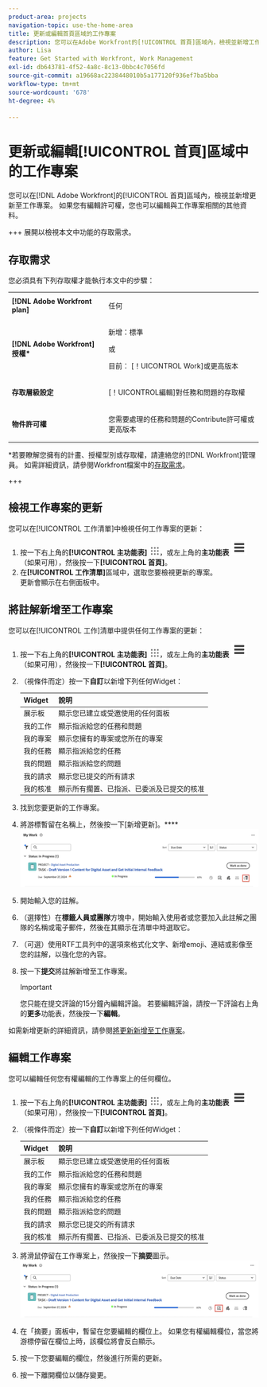 ```yaml
---
product-area: projects
navigation-topic: use-the-home-area
title: 更新或編輯首頁區域的工作專案
description: 您可以在Adobe Workfront的[!UICONTROL 首頁]區域內，檢視並新增工作專案的更新。 如果您有編輯許可權，您也可以編輯與工作專案相關的其他資料。
author: Lisa
feature: Get Started with Workfront, Work Management
exl-id: db643781-4f52-4a8c-8c13-0bbc4c7056fd
source-git-commit: a19668ac2238448010b5a177120f936ef7ba5bba
workflow-type: tm+mt
source-wordcount: '678'
ht-degree: 4%

---
```


# 更新或編輯[!UICONTROL 首頁]區域中的工作專案

<!--Audited: April 2024-->

您可以在[!DNL Adobe Workfront]的[!UICONTROL 首頁]區域內，檢視並新增更新至工作專案。 如果您有編輯許可權，您也可以編輯與工作專案相關的其他資料。

+++ 展開以檢視本文中功能的存取需求。

## 存取需求

您必須具有下列存取權才能執行本文中的步驟：

<table style="table-layout:auto"> 
 <col> 
 </col> 
 <col> 
 </col> 
 <tbody> 
  <tr> 
   <td role="rowheader"><strong>[!DNL Adobe Workfront plan]</strong></td> 
   <td> <p>任何</p> </td> 
  </tr> 
  <tr> 
   <td role="rowheader"><strong>[!DNL Adobe Workfront] 授權*</strong></td> 
   <td> <p>新增：標準</p>
   或

<p>目前： [！UICONTROL Work]或更高版本</p> </td> 
  </tr> 
  <tr> 
   <td role="rowheader"><strong>存取層級設定</strong></td> 
   <td> <p>[！UICONTROL編輯]對任務和問題的存取權</p> </td> 
  </tr> 
  <tr> 
   <td role="rowheader"><strong>物件許可權</strong></td> 
   <td> <p>您需要處理的任務和問題的Contribute許可權或更高版本</p> </td> 
  </tr> 
 </tbody> 
</table>

*若要瞭解您擁有的計畫、授權型別或存取權，請連絡您的[!DNL Workfront]管理員。 如需詳細資訊，請參閱Workfront檔案中的[存取需求](/help/quicksilver/administration-and-setup/add-users/access-levels-and-object-permissions/access-level-requirements-in-documentation.md)。

+++

## 檢視工作專案的更新

您可以在[!UICONTROL 工作清單]中檢視任何工作專案的更新：

1. 按一下右上角的&#x200B;**[!UICONTROL 主功能表]** ![](assets/main-menu-icon.png)，或左上角的&#x200B;**主功能表** ![](assets/lines-main-menu.png) （如果可用），然後按一下&#x200B;**[!UICONTROL 首頁]**。
1. 在&#x200B;**[!UICONTROL 工作清單]**&#x200B;區域中，選取您要檢視更新的專案。\
   更新會顯示在右側面板中。



## 將註解新增至工作專案

您可以在[!UICONTROL 工作]清單中提供任何工作專案的更新：

1. 按一下右上角的&#x200B;**[!UICONTROL 主功能表]** ![](assets/main-menu-icon.png)，或左上角的&#x200B;**主功能表** ![](assets/lines-main-menu.png) （如果可用），然後按一下&#x200B;**[!UICONTROL 首頁]**。
1. （視條件而定）按一下&#x200B;**自訂**&#x200B;以新增下列任何Widget：

   | Widget | 說明 |
   |--------------|---------------------------------------------------------------------------------------------------|
   | 展示板 | 顯示您已建立或受邀使用的任何面板 |
   | 我的工作 | 顯示指派給您的任務和問題 |
   | 我的專案 | 顯示您擁有的專案或您所在的專案 |
   | 我的任務 | 顯示指派給您的任務 |
   | 我的問題 | 顯示指派給您的問題 |
   | 我的請求 | 顯示您已提交的所有請求 |
   | 我的核准 | 顯示所有擱置、已指派、已委派及已提交的核准 |

1. 找到您要更新的工作專案。
1. 將游標暫留在名稱上，然後按一下[新增更新]。****
   ![](assets/add-update-on-widget.png)
1. 開始輸入您的註解。
1. （選擇性）在&#x200B;**標籤人員或團隊**&#x200B;方塊中，開始輸入使用者或您要加入此註解之團隊的名稱或電子郵件，然後在其顯示在清單中時選取它。
1. （可選）使用RTF工具列中的選項來格式化文字、新增emoji、連結或影像至您的註解，以強化您的內容。
1. 按一下&#x200B;**提交**&#x200B;將註解新增至工作專案。

   >[!IMPORTANT]
   >
   >您只能在提交評論的15分鐘內編輯評論。 若要編輯評論，請按一下評論右上角的&#x200B;**更多**&#x200B;功能表，然後按一下&#x200B;**編輯**。

如需新增更新的詳細資訊，請參閱[將更新新增至工作專案](/help/quicksilver/workfront-basics/updating-work-items-and-viewing-updates/update-work.md)。

## 編輯工作專案

您可以編輯任何您有權編輯的工作專案上的任何欄位。

1. 按一下右上角的&#x200B;**[!UICONTROL 主功能表]** ![](assets/main-menu-icon.png)，或左上角的&#x200B;**主功能表** ![](assets/lines-main-menu.png) （如果可用），然後按一下&#x200B;**[!UICONTROL 首頁]**。
1. （視條件而定）按一下&#x200B;**自訂**&#x200B;以新增下列任何Widget：

   | Widget | 說明 |
   |--------------|---------------------------------------------------------------------------------------------------|
   | 展示板 | 顯示您已建立或受邀使用的任何面板 |
   | 我的工作 | 顯示指派給您的任務和問題 |
   | 我的專案 | 顯示您擁有的專案或您所在的專案 |
   | 我的任務 | 顯示指派給您的任務 |
   | 我的問題 | 顯示指派給您的問題 |
   | 我的請求 | 顯示您已提交的所有請求 |
   | 我的核准 | 顯示所有擱置、已指派、已委派及已提交的核准 |

1. 將滑鼠停留在工作專案上，然後按一下&#x200B;**摘要**圖示。
   ![](assets/open-summary-new-home.png)

1. 在「摘要」面板中，暫留在您要編輯的欄位上。
如果您有權編輯欄位，當您將游標停留在欄位上時，該欄位將會反白顯示。
1. 按一下您要編輯的欄位，然後進行所需的更新。
1. 按一下離開欄位以儲存變更。
